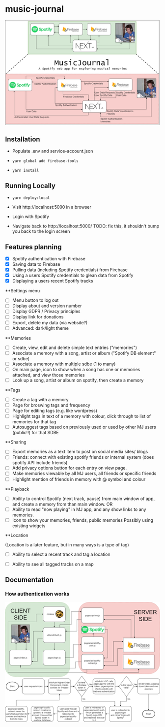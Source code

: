 # music-journal

![music-journal overall architecture diagram](images/music-journal.png)


## Installation

* Populate .env and service-account.json

* `yarn global add firebase-tools`
* `yarn install`

## Running Locally

* `yarn deploy:local`

* Visit http://localhost:5000 in a browser

* Login with Spotify

* Navigate back to http://localhost:5000/ TODO: fix this, it shouldn't bump you back to the login screen

## Features planning

- [x] Spotify authentication with Firebase
- [x] Saving data to Firebase
- [x] Pulling data (including Spotify credentials) from Firebase
- [x] Using a users Spotify credentials to glean data from Spotify
- [x] Displaying a users recent Spotify tracks

**Settings menu

- [ ] Menu button to log out
- [ ] Display about and version number
- [ ] Display GDPR / Privacy principles
- [ ] Display link for donations
- [ ] Export, delete my data (via website?)
- [ ] Advanced: dark/light theme

**Memories

- [ ] Create, view, edit and delete simple text entries ("memories")
- [ ] Associate a memory with a song, artist or album ("Spotify DB element" or sdbe)
- [ ] Associate a memory with multiple sdbe (1 to many)
- [ ] On main page, icon to show when a song has one or memories attached, and view those memories
- [ ] Look up a song, artist or album on spotify, then create a memory

**Tags

- [ ] Create a tag with a memory
- [ ] Page for broswing tags and frequency
- [ ] Page for editing tags (e.g. like wordpress)
- [ ] Highlight tags in text of a memory with colour, click through to list of memories for that tag
- [ ] Autosuggest tags based on previously used or used by other MJ users (public!!) for that SDBE

**Sharing

- [ ] Export memories as a text item to post on social media sites/ blogs
- [ ] Friends: connect with existing spotify friends or internal system (does spotify API include friends)
- [ ] Add privacy options button for each entry on view page.
- [ ] Make memories viewable by all MJ users, all friends or specific friends
- [ ] Highlight mention of friends in memory with @ symbol and colour

**Playback

- [ ] Ability to control Spotify (next track, pause) from main window of app, and create a memory from than main window.
OR
- [ ] Ability to read "now playing" in MJ app, and any show links to any memories.
- [ ] Icon to show your memories, friends, public memories
Possibly using existing widgets

**Location

(Location is a later feature, but in many ways is a type of tag)
- [ ] Ability to select a recent track and tag a location
- [ ] Ability to see all tagged tracks on a map


## Documentation

### How authentication works

![music-journal authentication diagram](images/authentication.png)
